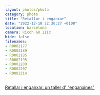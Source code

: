 ```yaml
---
layout: photos/photo
category: photo
title: "Retallar i enganxar"
date: "2022-12-10 22:30:27 +0100"
location: barcelona
camera: Ricoh GR IIIx
hide: false
filenames: 
- R0002177
- R0002189
- R0002185
- R0002195
- R0002200
- R0002207
- R0002214
---
```


[Retallar i enganxar: un taller d' "enganxines"](https://artssantamonica.gencat.cat/ca/detall/Tallers-menors)

